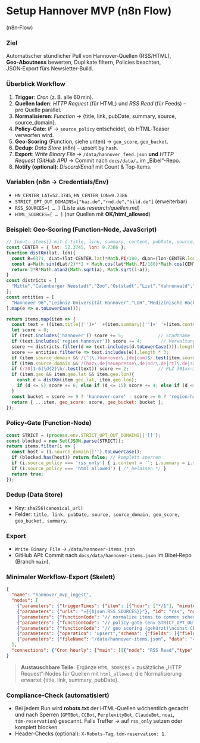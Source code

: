 # Setup Hannover MVP (n8n Flow)

(n8n‑Flow)

### Ziel
Automatischer stündlicher Pull von Hannover‑Quellen (RSS/HTML), **Geo‑Aboutness** bewerten, Duplikate filtern, Policies beachten, JSON‑Export fürs Newsletter‑Build.

### Überblick Workflow
1. **Trigger**: *Cron* (z. B. alle 60 min).
2. **Quellen laden**: *HTTP Request* (für HTML) und *RSS Read* (für Feeds) – pro Quelle parallel.
3. **Normalisieren**: *Function* → {title, link, pubDate, summary, source, source_domain}.
4. **Policy‑Gate**: *IF* → `source_policy` entscheidet, ob HTML‑Teaser verworfen wird.
5. **Geo‑Scoring** (Function, siehe unten) → `geo_score`, `geo_bucket`.
6. **Dedup**: *Data Store* (n8n) – upsert by `hash`.
7. **Export**: *Write Binary File* → `/data/hannover_feed.json` **und** *HTTP Request (GitHub API)* → Commit nach `docs/data/…` im „Bibel“-Repo.
8. **Notify (optional)**: *Discord/Email* mit Count & Top‑Items.

### Variablen (n8n → Credentials/Env)
- `HN_CENTER_LAT=52.3745`, `HN_CENTER_LON=9.7386`
- `STRICT_OPT_OUT_DOMAINS=["haz.de","rnd.de","bild.de"]` (erweiterbar)
- `RSS_SOURCES=[ … ]` (Liste aus *research/quellen.md*)
- `HTML_SOURCES=[ … ]` (nur Quellen mit **OK/html_allowed**)

### Beispiel: Geo‑Scoring (Function‑Node, JavaScript)
```js
// Input: items[] mit { title, link, summary, content, pubDate, source, source_domain, geo }
const CENTER = { lat: 52.3745, lon: 9.7386 };
function distKm(lat, lon){
  const R=6371, dLat=(lat-CENTER.lat)*Math.PI/180, dLon=(lon-CENTER.lon)*Math.PI/180;
  const a=Math.sin(dLat/2)**2 + Math.cos(lat*Math.PI/180)*Math.cos(CENTER.lat*Math.PI/180)*Math.sin(dLon/2)**2;
  return 2*R*Math.atan2(Math.sqrt(a), Math.sqrt(1-a));
}
const districts = [
  "Mitte","Calenberger Neustadt","Zoo","Oststadt","List","Vahrenwald","Bothfeld","Vahrenheide","Sahlkamp","Hainholz","Nordstadt","Linden","Ricklingen","Ahlem","Badenstedt","Davenstedt","Wettbergen","Südstadt","Bult","Döhren","Wülfel","Mittelfeld","Bemerode","Kirchrode","Anderten","Misburg","Heideviertel","Groß-Buchholz","Kleefeld","Vinnhorst","Marienwerder","Lahe","Isernhagen-Süd","Seelhorst","Waldheim","Wülferode","Herrenhausen","Stöcken","Limmer" // erweiterbar
];
const entities = [
  "Hannover 96","Leibniz Universität Hannover","LUH","Medizinische Hochschule Hannover","MHH","ÜSTRA","GVH","Region Hannover","Herrenhäuser Gärten","Maschsee","Lister Meile","Ihme-Zentrum","HDI Arena","ZAG Arena","Messe Hannover","Kröpcke","Eilenriede","Sprengel Museum","Kestnergesellschaft","Leine","Expo Plaza"
].map(e => e.toLowerCase());

return items.map(item => {
  const text = ((item.title||'')+' '+(item.summary||'')+' '+(item.content||'')).toLowerCase();
  let score = 0;
  if (text.includes('hannover')) score += 5;             // Stadtname im Titel/Text
  if (text.includes('region hannover')) score += 4;       // Verwaltungsbezug
  score += districts.filter(d => text.includes(d.toLowerCase())).length * 2;  // Stadtteile
  score += entities.filter(e => text.includes(e)).length * 3;                 // markante Orte/Institutionen
  if (item.source_domain && /(^|\.)hannover\.(de|com)$/.test(item.source_domain)) score += 4; // Domainbonus
  if (item.source_domain && /(haz\.de|neuepresse\.de|ndr\.de|rtl\.de|sat1regional\.de)/.test(item.source_domain)) score += 3; // Regionale Medien
  if (/30[1-6]\d{2}\b/.test(text)) score += 2;           // PLZ 301xx–306xx
  if (item.geo && item.geo.lat && item.geo.lon){
    const d = distKm(item.geo.lat, item.geo.lon);
    if (d <= 5) score += 6; else if (d <= 15) score += 4; else if (d <= 30) score += 2; // Stadt/Region
  }
  const bucket = score >= 9 ? 'hannover-core' : score >= 6 ? 'region-hannover' : score >= 3 ? 'niedersachsen' : 'noise';
  return { ...item, geo_score: score, geo_bucket: bucket };
});
```

### Policy‑Gate (Function‑Node)
```js
const STRICT = (process.env.STRICT_OPT_OUT_DOMAINS||'[]');
const blocked = new Set(JSON.parse(STRICT));
return items.filter(i => {
  const host = (i.source_domain||'').toLowerCase();
  if (blocked.has(host)) return false; // komplett sperren
  if (i.source_policy === 'rss_only') { i.content = ''; i.summary = i.summary?.slice(0,160)||''; }
  if (i.source_policy === 'html_allowed') { /* belassen */ }
  return true;
});
```

### Dedup (Data Store)
- Key: `sha256(canonical_url)`
- Felder: `title, link, pubDate, source, source_domain, geo_score, geo_bucket, summary`.

### Export
- `Write Binary File` → `/data/hannover-items.json`
- GitHub API: Commit nach `docs/data/hannover-items.json` im Bibel‑Repo (Branch `main`).

### Minimaler Workflow‑Export (Skelett)
```json
{
  "name": "hannover_mvp_ingest",
  "nodes": [
    {"parameters": {"triggerTimes": {"item": [{"hour": ["*/1"], "minute": ["0"]}]}}, "id": "cron", "name": "Cron hourly", "type": "n8n-nodes-base.cron", "typeVersion": 1},
    {"parameters": {"urls": "={{$json.RSS_SOURCES}}"}, "id": "rss", "name": "RSS Read", "type": "n8n-nodes-base.rssFeedRead", "typeVersion": 1},
    {"parameters": {"functionCode": "// normalize items to common schema\nreturn items.map(i=>({json:{title:i.json.title,link:i.json.link,pubDate:i.json.isoDate||i.json.pubDate,summary:i.json.contentSnippet||'',source:i.json.feedTitle||'',source_domain:(new URL(i.json.link)).hostname,source_policy:'rss_only'}}));"}, "id": "normalize", "name": "Normalize", "type": "n8n-nodes-base.function", "typeVersion": 2},
    {"parameters": {"functionCode": "// policy gate (env STRICT_OPT_OUT_DOMAINS)\nconst blocked=new Set((process.env.STRICT_OPT_OUT_DOMAINS?JSON.parse(process.env.STRICT_OPT_OUT_DOMAINS):[]));\nreturn items.filter(i=>!blocked.has(i.json.source_domain));"}, "id": "policy", "name": "Policy Gate", "type": "n8n-nodes-base.function", "typeVersion": 2},
    {"parameters": {"functionCode": "// geo scoring (gekürzt)\nconst CENTER={lat:52.3745,lon:9.7386};\nreturn items.map(i=>{const t=(i.json.title+' '+i.json.summary).toLowerCase();let s=0;if(t.includes('hannover'))s+=5;if(t.includes('region hannover'))s+=4;return {json:{...i.json,geo_score:s,geo_bucket:(s>=9?'hannover-core':s>=6?'region-hannover':s>=3?'niedersachsen':'noise')}}});"}, "id": "score", "name": "Geo Score", "type": "n8n-nodes-base.function", "typeVersion": 2},
    {"parameters": {"operation": "upsert","schema": {"fields": [{"fieldName": "id","type": "string","isPrimaryKey": true},{"fieldName":"title","type":"string"},{"fieldName":"link","type":"string"},{"fieldName":"pubDate","type":"string"},{"fieldName":"source","type":"string"},{"fieldName":"source_domain","type":"string"},{"fieldName":"geo_score","type":"number"},{"fieldName":"geo_bucket","type":"string"}]}}, "id": "store", "name": "Data Store Upsert", "type": "n8n-nodes-base.datastore", "typeVersion": 1},
    {"parameters": {"fileName": "/data/hannover-items.json", "data": "={{JSON.stringify($items(\"score\").map(i=>i.json))}}"}, "id": "file", "name": "Write JSON", "type": "n8n-nodes-base.writeBinaryFile", "typeVersion": 1}
  ],
  "connections": {"Cron hourly": {"main": [[{"node": "RSS Read","type": "main","index": 0}]]},"RSS Read": {"main": [[{"node": "Normalize","type": "main","index": 0}]]},"Normalize": {"main": [[{"node": "Policy Gate","type": "main","index": 0}]]},"Policy Gate": {"main": [[{"node": "Geo Score","type": "main","index": 0}]]},"Geo Score": {"main": [[{"node": "Data Store Upsert","type": "main","index": 0},{"node": "Write JSON","type": "main","index": 0}]]}}
}
```

> **Austauschbare Teile:** Ergänze `HTML_SOURCES` + zusätzliche „HTTP Request“‑Nodes für Quellen mit `html_allowed`; die Normalisierung erwartet {title, link, summary, pubDate}.

### Compliance‑Check (automatisiert)
- Bei jedem Run wird **robots.txt** der HTML‑Quellen wöchentlich gecacht und nach Sperren (`GPTBot`, `CCBot`, `PerplexityBot`, `ClaudeBot`, `noai`, `tdm‑reservation`) gescannt. Falls Treffer → auf `rss_only` setzen oder komplett blocken.
- Header‑Checks (optional): `X‑Robots‑Tag`, `tdm-reservation: 1`.